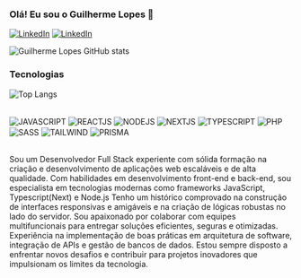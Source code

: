 ### Olá! Eu sou o Guilherme Lopes 👋

[![LinkedIn](https://img.shields.io/badge/LinkedIn-0077B5?style=for-the-badge&logo=linkedin&logoColor=white)](https://www.linkedin.com/in/guilherme-silva-24a816232/)
[![LinkedIn](https://img.shields.io/badge/Portfolio-FF5722?style=for-the-badge&logo=blogger&logoColor=white)](https://guilherme-lopesz.vercel.app/)

![Guilherme Lopes GitHub stats](https://github-readme-stats.vercel.app/api?username=guisilva10&show_icons=true&theme=highcontrast)

### Tecnologias

![Top Langs](https://github-readme-stats.vercel.app/api/top-langs/?username=guisilva10&layout=compact)

<div style="display: inline_block"><br/>
<img align="center" alt="JAVASCRIPT" src="https://img.shields.io/badge/JavaScript-F7DF1E?style=for-the-badge&logo=javascript&logoColor=black">
<img align="center" alt="REACTJS" src="https://img.shields.io/badge/React-20232A?style=for-the-badge&logo=react&logoColor=61DAFB">
<img align="center" alt="NODEJS" src="https://img.shields.io/badge/Node.js-43853D?style=for-the-badge&logo=node.js&logoColor=white">
<img align="center" alt="NEXTJS" src="https://img.shields.io/badge/Next.js-404D59?style=for-the-badge&logo=next.js&logoColor=white">
<img align="center" alt="TYPESCRIPT" src="https://img.shields.io/badge/Typescript-1572B6?style=for-the-badge&logo=typescript&logoColor=white">
<img align="center" alt="PHP" src="https://img.shields.io/badge/PHP-777BB4?style=for-the-badge&logo=php&logoColor=white">
<img align="center" alt="SASS" src="https://img.shields.io/badge/Sass-CC6699?style=for-the-badge&logo=sass&logoColor=white">
<img align="center" alt="TAILWIND" src="https://img.shields.io/badge/Tailwind-06B6D4?style=for-the-badge&logo=tailwindcss&logoColor=white">
<img align="center" alt="PRISMA" src="https://img.shields.io/badge/Prisma-2D3748?style=for-the-badge&logo=prisma&logoColor=white">

</div><br/>

Sou um Desenvolvedor Full Stack experiente com sólida formação na criação e desenvolvimento de aplicações web escaláveis e de alta qualidade. Com habilidades em desenvolvimento front-end e back-end, sou especialista em tecnologias modernas como frameworks JavaScript, Typescript(Next) e Node.js Tenho um histórico comprovado na construção de interfaces responsivas e amigáveis e na criação de lógicas robustas no lado do servidor. Sou apaixonado por colaborar com equipes multifuncionais para entregar soluções eficientes, seguras e otimizadas. Experiência na implementação de boas práticas em arquitetura de software, integração de APIs e gestão de bancos de dados. Estou sempre disposto a enfrentar novos desafios e contribuir para projetos inovadores que impulsionam os limites da tecnologia.


